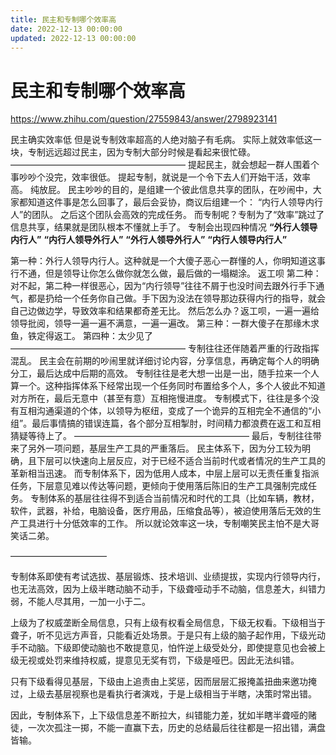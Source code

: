 ```yaml
---
title: 民主和专制哪个效率高
date: 2022-12-13 00:00:00
updated: 2022-12-13 00:00:00
---
```


# 民主和专制哪个效率高

https://www.zhihu.com/question/27559843/answer/2798923141

民主确实效率低
但是说专制效率超高的人绝对脑子有毛病。
实际上就效率低这一块，专制远远超过民主，因为专制大部分时候是看起来很忙碌。
————————————————————
提起民主，就会想起一群人围着个事吵吵个没完，效率很低。
提起专制，就说是一个令下去人们开始干活，效率高。
纯放屁。
民主吵吵的目的，是组建一个彼此信息共享的团队，在吵闹中，大家都知道这件事是怎么回事了，最后会妥协，商议后组建一个：
“内行人领导内行人”的团队。
之后这个团队会高效的完成任务。
而专制呢？专制为了“效率”跳过了信息共享，结果就是团队根本不懂就上手了。
专制会出现四种情况
**“外行人领导内行人”**
**“内行人领导外行人”**
**“外行人领导外行人”**
**“内行人领导内行人”**

第一种：外行人领导内行人。这种就是一个大傻子恶心一群懂的人，你明知道这事行不通，但是领导让你怎么做你就怎么做，最后做的一塌糊涂。
返工呗
第二种：对不起，第二种一样很恶心，因为“内行领导”往往不屑于也没时间去跟外行手下通气，都是扔给一个任务你自己做。手下因为没法在领导那边获得内行的指导，就会自己边做边学，导致效率和结果都奇差无比。
然后怎么办？返工呗，一遍一遍给领导批阅，领导一遍一遍不满意，一遍一遍改。
第三种：一群大傻子在那缘木求鱼，铁定得返工。
第四种：太少见了
————————————————————
专制往往还伴随着严重的行政指挥混乱。
民主会在前期的吵闹里就详细讨论内容，分享信息，再确定每个人的明确分工，最后达成中后期的高效。
专制往往是老大想一出是一出，随手拉来一个人算一个。这种指挥体系下经常出现一个任务同时布置给多个人，多个人彼此不知道对方所在，最后无意中（甚至有意）互相拖慢进度。
专制模式下，往往是多个没有互相沟通渠道的个体，以领导为枢纽，变成了一个诡异的互相完全不通信的“小组”。最后事情搞的错误连篇，各个部分互相掣肘，时间精力都浪费在返工和互相猜疑等待上了。
————————————————————
最后，专制往往带来了另外一项问题，基层生产工具的严重落后。
民主体系下，因为分工较为明确，且下层可以快速向上层反应，对于已经不适合当前时代或者情况的生产工具的革新相当迅速。
而专制体系下，因为低用人成本，中层上层可以无责任重复指派任务，下层意见难以传达等问题，更倾向于使用落后陈旧的生产工具强制完成任务。
专制体系的基层往往得不到适合当前情况和时代的工具（比如车辆，教材，软件，武器，补给，电脑设备，医疗用品，压缩食品等），被迫使用落后无效的生产工具进行十分低效率的工作。
所以就论效率这一块，专制嘲笑民主怕不是大哥笑话二弟。

———————————

专制体系即使有考试选拔、基层锻炼、技术培训、业绩提拔，实现内行领导内行，也无法高效，因为上级半瞎动脑不动手，下级聋哑动手不动脑，信息差大，纠错力弱，不能人尽其用，一加一小于二。

上级为了权威垄断全局信息，只有上级有权看全局信息，下级无权看。下级相当于聋子，听不见远方声音，只能看近处场景。于是只有上级的脑子起作用，下级光动手不动脑。下级即使动脑也不敢提意见，怕忤逆上级受处分，即使提意见也会被上级无视或处罚来维持权威，提意见无奖有罚，下级是哑巴。因此无法纠错。

只有下级看得见基层，下级由上追责由上奖惩，因而层层汇报掩盖扭曲来邀功掩过，上级去基层视察也是看执行者演戏，于是上级相当于半瞎，决策时常出错。

因此，专制体系下，上下级信息差不断拉大，纠错能力差，犹如半瞎半聋哑的赌徒，一次次孤注一掷，不能一直赢下去，历史的总结最后往往都是一招出错，满盘皆输。
